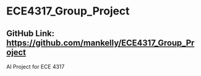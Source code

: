 # ECE4317_Group_Project
## GitHub Link: https://github.com/mankelly/ECE4317_Group_Project
AI Project for ECE 4317
